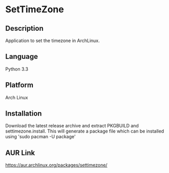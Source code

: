 SetTimeZone
===========

Description
----------
Application to set the timezone in ArchLinux.

Language
--------
Python 3.3

Platform
--------
Arch Linux

Installation
------------
Download the latest release archive and extract PKGBUILD and settimezone.install. This will generate a package file which can be installed using 'sudo pacman -U package'

AUR Link
--------
https://aur.archlinux.org/packages/settimezone/


